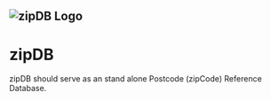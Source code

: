 ![zipDB Logo](https://media.discordapp.net/attachments/655421378022867005/1117897587438145736/dark_wide.png?width=400&height=80)
---
# zipDB
zipDB should serve as an stand alone Postcode (zipCode) Reference Database.